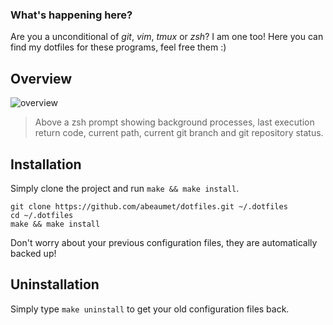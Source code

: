 ### What's happening here?

Are you a unconditional of _git_, _vim_, _tmux_ or _zsh_? I am one too! Here you can find my dotfiles for these programs, feel free them :)

## Overview

![overview](http://beaumet.me/dotfiles/images/overview.png)

> Above a zsh prompt showing background processes, last execution return code, current path, current git branch and git repository status.

## Installation

Simply clone the project and run `make && make install`.

    git clone https://github.com/abeaumet/dotfiles.git ~/.dotfiles
    cd ~/.dotfiles
    make && make install

Don't worry about your previous configuration files, they are automatically backed up!

## Uninstallation

Simply type `make uninstall` to get your old configuration files back.
